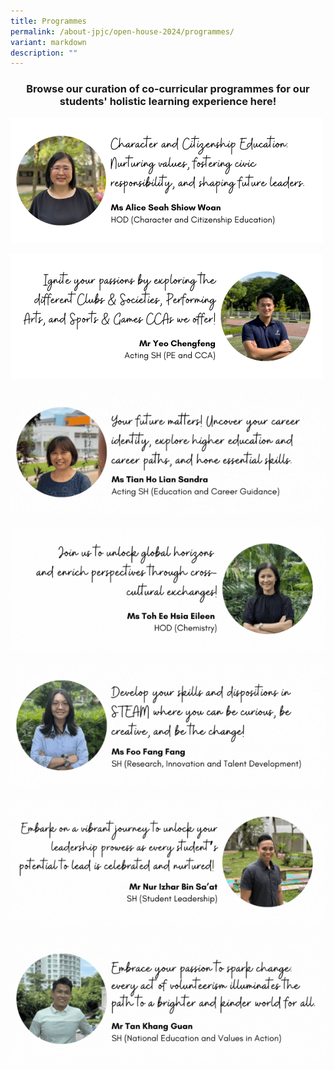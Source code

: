 ```yaml
---
title: Programmes
permalink: /about-jpjc/open-house-2024/programmes/
variant: markdown
description: ""
---
```

<div align="justify">

<h3><center>Browse our curation of co-curricular programmes for our students' holistic learning experience here!</center></h3>	
</div>
	
<div>
<a target="_blank" href="https://www.jpjc.moe.edu.sg/jpjc-experience/co-curriculum/cce/"><img src="/images/Open%20house%202024/Programmes/1_CCE.png"></a>

<a target="_blank" href="https://www.jpjc.moe.edu.sg/jpjc-experience/co-curriculum/talent-n-leadership-development-programme/co-curricular-activities/"><img src="/images/Open%20house%202024/Programmes/2_CCAs.png"></a>

	
	
<div>	
	
<a target="_blank" href="https://www.jpjc.moe.edu.sg/jpjc-experience/co-curriculum/cce/further-ecg/"><img src="/images/Open%20house%202024/Programmes/ECG.gif"></a>

<a target="_blank" href="https://www.jpjc.moe.edu.sg/jpjc-experience/co-curriculum/internationalisation-programme/"><img src="/images/Open%20house%202024/Programmes/Internalisation.gif"></a>

<a href=""><img src="/images/Open%20house%202024/Programmes/STEAM.gif"></a>

<a target="_blank" href="https://www.jpjc.moe.edu.sg/jpjc-experience/co-curriculum/talent-and-leadership-development-programme/student-leadership/"><img src="/images/Open%20house%202024/Programmes/Student_Leadership.gif"></a>

<a target="_blank" href="https://www.jpjc.moe.edu.sg/jpjc-experience/co-curriculum/cce/via/"><img src="/images/Open%20house%202024/Programmes/NESL.gif"></a></div></div>